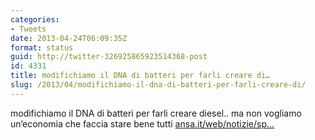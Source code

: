 ```yaml
---
categories:
- Tweets
date: 2013-04-24T06:09:35Z
format: status
guid: http://twitter-326925865923514368-post
id: 4331
title: modifichiamo il DNA di batteri per farli creare di…
slug: /2013/04/modifichiamo-il-dna-di-batteri-per-farli-creare-di/
---
```


modifichiamo il DNA di batteri per farli creare diesel.. ma non vogliamo un’economia che faccia stare bene tutti [ansa.it/web/notizie/sp…](http://ansa.it/web/notizie/specializzati/scienza/2013/04/23/Batteri-che-producono-gasolio_8598381.html)